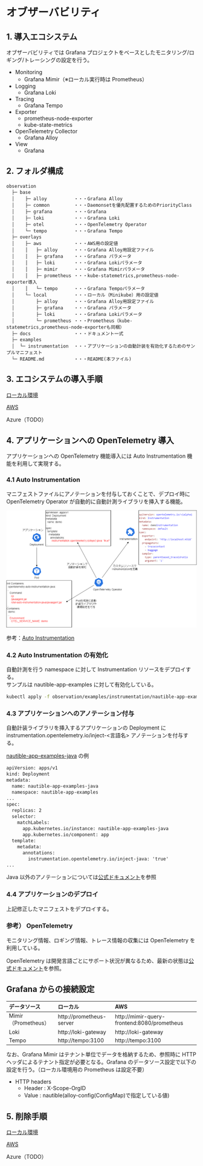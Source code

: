 # オブザーバビリティ

## 1. 導入エコシステム

オブザーバビリティでは Grafana プロジェクトをベースとしたモニタリング/ロギング/トレーシングの設定を行う。

- Monitoring
  - Grafana Mimir（※ローカル実行時は Prometheus）
- Logging
  - Grafana Loki
- Tracing
  - Grafana Tempo
- Exporter
  - prometheus-node-exporter
  - kube-state-metrics
- OpenTelemetry Collector
  - Grafana Alloy
- View
  - Grafana

## 2. フォルダ構成

```text
observation
  ├─ base
  │    ├─ alloy          ・・・Grafana Alloy
  │    ├─ common         ・・・Daemonsetを優先配置するためのPriorityClass
  │    ├─ grafana        ・・・Grafana
  │    ├─ loki           ・・・Grafana Loki
  │    ├─ otel           ・・・OpenTelemetry Operator
  │    └─ tempo          ・・・Grafana Tempo
  ├─ overlays
  │    ├─ aws            ・・・AWS用の設定値
  │    │   ├─ alloy      ・・・Grafana Alloy用設定ファイル
  │    │   ├─ grafana    ・・・Grafana パラメータ
  │    │   ├─ loki       ・・・Grafana Lokiパラメータ
  │    │   ├─ mimir      ・・・Grafana Mimirパラメータ
  │    │   ├─ prometheus ・・・kube-statemetrics,prometheus-node-exporter導入
  │    │   └─ tempo      ・・・Grafana Tempoパラメータ
  │    └─ local          ・・・ローカル（Minikube）用の設定値
  │        ├─ alloy      ・・・Grafana Alloy用設定ファイル
  │        ├─ grafana    ・・・Grafana パラメータ
  │        ├─ loki       ・・・Grafana Lokiパラメータ
  │        └─ prometheus ・・・Prometheus（kube-statemetrics,prometheus-node-exporterも同梱）
  ├─ docs                ・・・ドキュメント一式
  ├─ examples
  │  └─ instrumentation  ・・・アプリケーションの自動計装を有効化するためのサンプルマニフェスト
  └─ README.md           ・・・README(本ファイル)
```

## 3. エコシステムの導入手順

[ローカル環境](./docs/local_create.md)

[AWS](./docs/aws_create.md)

Azure（TODO）

## 4. アプリケーションへの OpenTelemetry 導入

アプリケーションへの OpenTelemetry 機能導入には Auto Instrumentation 機能を利用して実現する。

### 4.1 Auto Instrumentation

マニフェストファイルにアノテーションを付与しておくことで、デプロイ時に OpenTelemetry Operator が自動的に自動計測ライブラリを挿入する機能。

![auto instrumentation](./docs/autoinstrumentation.png)

参考：[Auto Instrumentation](https://opentelemetry.io/docs/kubernetes/operator/automatic/)

### 4.2 Auto Instrumentation の有効化

自動計測を行う namespace に対して Instrumentation リソースをデプロイする。  
サンプルは nautible-app-examples に対して有効化している。

```bash
kubectl apply -f observation/examples/instrumentation/nautible-app-examples.yaml
```

### 4.3 アプリケーションへのアノテーション付与

自動計装ライブラリを挿入するアプリケーションの Deployment に instrumentation.opentelemetry.io/inject-<言語名> アノテーションを付与する。

[nautible-app-examples-java](https://github.com/nautible/nautible-app-examples-manifest/blob/main/nautible-app-examples-manifest-java/base/examples-deployment.yaml) の例

```
apiVersion: apps/v1
kind: Deployment
metadata:
  name: nautible-app-examples-java
  namespace: nautible-app-examples
...
spec:
  replicas: 2
  selector:
    matchLabels:
      app.kubernetes.io/instance: nautible-app-examples-java
      app.kubernetes.io/component: app
  template:
    metadata:
      annotations:
        instrumentation.opentelemetry.io/inject-java: 'true'
...
```

Java 以外のアノテーションについては[公式ドキュメント](https://opentelemetry.io/docs/kubernetes/operator/automatic/#add-annotations-to-existing-deployments)を参照

### 4.4 アプリケーションのデプロイ

上記修正したマニフェストをデプロイする。

### 参考） OpenTelemetry

モニタリング情報、ロギング情報、トレース情報の収集には OpenTelemetry を利用している。

OpenTelemetry は開発言語ごとにサポート状況が異なるため、最新の状態は[公式ドキュメント](https://opentelemetry.io/docs/languages/)を参照。

## Grafana からの接続設定

| データソース        | ローカル                 | AWS                                         |
| :------------------ | :----------------------- | :------------------------------------------ |
| Mimir（Prometheus） | http://prometheus-server | http://mimir-query-frontend:8080/prometheus |
| Loki                | http://loki-gateway      | http://loki-gateway                         |
| Tempo               | http://tempo:3100        | http://tempo:3100                           |

なお、Grafana Mimir はテナント単位でデータを格納するため、参照時に HTTP ヘッダによるテナント指定が必要となる。Grafana のデータソース設定で以下の設定を行う。（ローカル環境用の Prometheus は設定不要）

- HTTP headers
  - Header : X-Scope-OrgID
  - Value : nautible(alloy-config(ConfigMap)で指定している値)

## 5. 削除手順

[ローカル環境](./docs/local_delete.md)

[AWS](./docs/aws_delete.md)

Azure（TODO）
